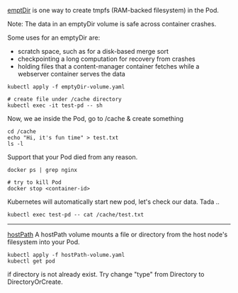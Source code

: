 [emptDir](https://kubernetes.io/docs/concepts/storage/volumes/#emptydir) is one way to create tmpfs (RAM-backed filesystem) in the Pod.

Note: The data in an emptyDir volume is safe across container crashes.

Some uses for an emptyDir are:
* scratch space, such as for a disk-based merge sort
* checkpointing a long computation for recovery from crashes
* holding files that a content-manager container fetches while a webserver container serves the data
```
kubectl apply -f emptyDir-volume.yaml

# create file under /cache directory
kubectl exec -it test-pd -- sh
```
Now, we ae inside the Pod, go to /cache & create something
```
cd /cache
echo "Hi, it's fun time" > test.txt
ls -l
```

Support that your Pod died from any reason.
```
docker ps | grep nginx

# try to kill Pod
docker stop <container-id>
```

Kubernetes will automatically start new pod, let's check our data.
Tada ..
```
kubectl exec test-pd -- cat /cache/test.txt
```
---
[hostPath](https://kubernetes.io/docs/concepts/storage/volumes/#hostpath) A hostPath volume mounts a file or directory from the host node's filesystem into your Pod.

```
kubectl apply -f hostPath-volume.yaml
kubectl get pod
```
if directory is not already exist. Try change "type" from Directory to DirectoryOrCreate.
